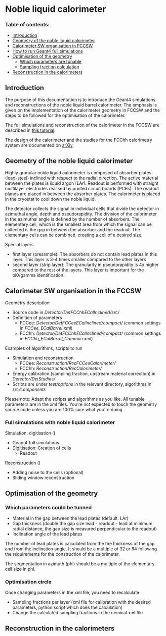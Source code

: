 # Noble liquid calorimeter

### Table of contents:
* [Introduction](#introduction)
* [Geometry of the noble liquid calorimeter](#ecal-geometry)
* [Calorimeter SW organisation in FCCSW](#code-where)
* [How to run Geant4 full simulations](#run-simulations)
* [Optimisation of the geometry](#optimisation)
  * [Which parameters are tunable](#parameters)
  * [Sampling fraction calculation](#sampling-fraction)
* [Reconstruction in the calorimeters](#reconstruction)

## Introduction

The purpose of this documentation is to introduce the Geant4 simulations and reconstructions of the noble liquid barrel calorimeter. The emphasis is given on the implementation of the calorimeter geometry in FCCSW and the steps to be followed for the optimisation of the calorimeter.

The full simulations and reconstruction of the calorimeter in the FCCSW are described in [this tutorial](https://hep-fcc.github.io/fcc-tutorials/full-detector-simulations/README.html).

The design of the calorimeter and the studies for the FCChh calorimetry system are documented on [arXiv](https://arxiv.org/abs/1912.09962).

## Geometry of the noble liquid calorimeter

Highly granular noble liquid calorimeter is composed of absorber plates (lead-steel) inclined with respect to the radial direction. The active material between the plates is liquid argon (LAr). Readout is performed with straight multilayer electrodes realised by printed circuit boards (PCBs). The readout planes are placed in between the absorber plates. The calorimeter is placed in the cryostat to cool down the noble liquid.

The detector collects the signal in individual cells that divide the detector in azimuthal angle, depth and pseudorapidity. The division of the calorimeter in the azimuthal angle is defined by the number of absorbers. The elementary cell, which is the smallest area from which the signal can be collected is the gap in between the absorber and the readout. The elementary cells can be combined, creating a cell of a desired size.

Special layers
- first layer (presample): The absorbers do not contain lead plates in this layer. This layer is 3-4 times smaller compared to the other layers
- second layer (strip layer): The granularity in pseudorapidity is 4x higher compared to the rest of the layers. This layer is important for the pi0/gamma identification.

## Calorimeter SW organisation in the FCCSW

Geometry description
- Source code in *Detector/DetFCChhECalInclined/src/*
- Definition of parameters
  - FCCee: *Detector/DetFCCeeECalInclined/compact/* (common settings in *FCCee_ECalBarrel.xml*)
  - FCChh: *Detector/DetFCChhECalInclined/compact/* (common settings in *FCChh_ECalBarrel_Common.xml*)

Examples of algorithms, scripts to run
- Simulation and reconstruction
   - FCCee: *Reconstruction/RecFCCeeCalorimeter/*
   - FCChh: *Reconstruction/RecCalorimeter/*
- Energy calibration (sampling fraction, upstream material correction) in *Detector/DetStudies/*
- Scripts are under *test/options* in the relevant directory, algorithms in *src/components*
 
Please note: Adapt the scripts and algorithms as you like. All tunable parameters are in the xml files. You're not expected to touch the geometry source code unless you are 100\% sure what you're doing.

### Full simulations with noble liquid calorimeter

Simulation, digitisation ()
- Geant4 full simulations
- Digitisation: Creation of cells
  - Readout

Reconstruction ()
- Adding noise to the cells (optional)
- Sliding window reconstruction

## Optimisation of the geometry

### Which parameters could be tunned
- Material in the gap between the lead plates (default: LAr)
- Gap thickness (double the gap size lead - readout - lead at minimum radial distance, the gap size is measured perpendicular to the readout)
- Inclination angle of the lead plates

The number of lead plates is calculated from the the thickness of the gap and from the inclination angle. It should be a multiple of 32 or 64 following the requirements for the construction of the calorimeter.

The segmentation in azimuth (phi) should be a multiple of the elementary cell size in phi.

### Optimisation circle
Once changing parameters in the xml file, you need to recalculate
- Sampling fractions per layer (xml file for calibration with the desired parameters, python script which does the calculation)
- Change the calculated sampling fractions in the nominal xml file

## Reconstruction in the calorimeters
